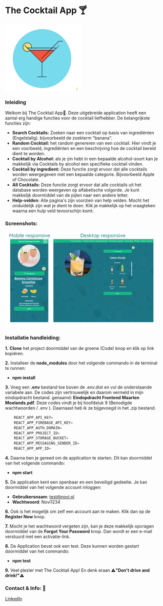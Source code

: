# The Cocktail App :cocktail:

![alt text](https://github.com/Maarten86M/the-cocktail-app/blob/master/src/Assets/Screenshots/logo.png "The Cocktail App Logo")


### Inleiding 
Welkom bij The Cocktail App:tropical_drink:. Deze uitgebreide application heeft een aantal erg handige functies voor de cocktail liefhebber. 
De belangrijkste functies zijn: 
-   **Search Cocktails:** Zoeken naar een cocktail op basis van ingrediënten (Engelstalig). bijvoorbeeld de zoekterm "banana".
-   **Random Cocktail:** het random genereren van een cocktail. Hier vindt je een voorbeeld, ingrediënten en een beschrijving hoe de cocktail bereid dient te worden. 
-   **Cocktail by Alcohol:** als je zin hebt in een bepaalde alcohol-soort kan je makkelijk via Cocktails by alcohol een specifieke cocktail vinden. 
-   **Cocktail by ingredient:** Deze functie zorgt ervoor dat alle cocktails worden weergegeven met een bepaalde categorie. Bijvoorbeeld Apple of Chocolate.
-   **All Cocktails:** Deze functie zorgt ervoor dat alle cocktails uit het database worden weergeven op alfabetische volgorde. Je kunt makkelijk doormiddel van de pijlen naar een andere letter.
-   **Help-velden:** Alle pagina's zijn voorzien van help velden. Mocht het onduidelijk zijn wat je dient te doen. Klik je makkelijk op het vraagteken waarna een hulp veld tevoorschijn komt. 

### Screenshots:

![alt text](https://github.com/Maarten86M/the-cocktail-app/blob/master/src/Assets/Screenshots/screenshots.png "Random Cocktails Mobile & Desktop")


### Installatie handleiding: 
**1.**   **Clone** het project doormiddel van de groene (Code) knop en klik op link kopiëren. 

**2.**   Installeer de **node_modules** door het volgende commando in de terminal te runnen:
- **npm install**
    
**3.**  Voeg een **.env** bestand toe boven de .env.dist en vul de onderstaande variabele aan. De codes zijn vertrouwelijk en daarom vermeld in mijn eindopdracht bestand.
    genaamd: **Eindopdracht Frontend Maarten Moelands.pdf**. Deze codes vindt je bij hoofdstuk 9 (Benodigde wachtwoorden / .env ). Daarnaast heb ik ze bijgevoegd in het .zip bestand.
    
```javascript
    REACT_APP_API_KEY=
    REACT_APP_FIREBASE_API_KEY=
    REACT_APP_AUTH_DOMAIN=
    REACT_APP_PROJECT_ID=
    REACT_APP_STORAGE_BUCKET=
    REACT_APP_MESSAGING_SENDER_ID=
    REACT_APP_APP_ID=
```
**4.**  Daarna ben je gereed om de application te starten. Dit kan doormiddel van het volgende commando:
- **npm start**
    
**5.**  De application kent een openbaar en een beveiligd gedeelte. Je kan doormiddel van het volgende account inloggen:
- **Gebruikersnaam**: test@novi.nl
- **Wachtwoord**: Novi1234
    
**6.**  Ook is het mogelijk om zelf een account aan te maken. Klik dan op de **Register Now** knop. 

**7.** Mocht je het wachtwoord vergeten zijn, kan je deze makkelijk opvragen doormiddel van de **Forgot Your Password** knop.
   Dan wordt er een e-mail verstuurd met een activatie-link. 

**8.** De Application bevat ook een test. Deze kunnen worden gestart doormiddel van het commando: 
- **npm test**

**9.** Veel plezier met The Cocktail App! En denk eraan :warning:**"Don't drive and drink!"**:warning:


### Contact & Info: :incoming_envelope: 
[LinkedIn](https://www.linkedin.com/in/maartenmoelands/)
    
